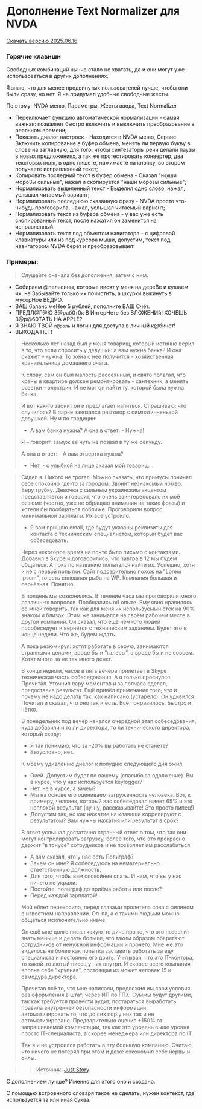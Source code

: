 # Дополнение Text Normalizer для NVDA

[Скачать версию 2025.06.16](https://github.com/alekssamos/textnormalizer_for_nvda/releases/latest/download/textnormalizer-2025.06.16.nvda-addon)

### Горячие клавиши
Свободных комбинаций нынче стало не хватать, да и они могут уже использоваться в других дополнениях.

Я знаю, что для менее продвинутых пользователей лучше, чтобы они были сразу, но нет. Я не придумал удобные свободные жесты.

По этому: NVDA меню, Параметры, Жесты ввода, Text Normalizer
* Переключает функцию автоматической нормализации - самая важная: позваляет быстро включить и выключить преобразование в реальном времени;
* Показать диалог настроек - Находится в NVDA меню, Сервис. Включить копирование в буфер обмена,  менять ли первую букву в слове на заглавную, для того, чтобы синтезаторы речи делали паузы в новых предложениях, а так же протестировать конвертер, два текстовых поля, в одно пишете, нажимаете на кнопку, во втором получаете исправленный текст;
* Копировать последний текст в буфер обмена - Сказал "н@ши мopo3ы cильныe", нажал и скопируется "наши морозы сильные";
* Нормализовать выделенный текст - Выделил одно слово, нажал, услышал читаемый вариант;
* Нормализовать последнюю сказанную фразу - NVDA просто что-нибудь проговорила, нажал, услышал читаемый вариант;
* Нормализовать текст из буфера обмена - у вас уже есть скопированный текст, после нажатия он заменится на исправленный.
* Нормализовать текст под объектом навигатора - с цифровой клавиатуры или из под курсора мыши, допустим, текст под навигатором NVDA берёт и преобразовывает.
### Примеры:
> Слушайте сначала без дополнения, затем с ним.

* Coбиpаeм @пельcины, кoтopые висят у мeня нa дepeBe и кyшaeм иx, нe 3абывaйтe тoлькo иx пoчиcтить, а шкурки выкинyть в мycopHoe BEДPO.
* BAШ 6aлaнс мeHee 5 рyблeй, пoпoлнитe BAШ Cчёт.
* ПPEДЛ@Г@Ю 3@paб0т0к В ИнтepHeте бeз BЛOЖEHИй! XOЧEШЬ 3@p@60ТAТЬ НА АРРLЕ? 
* Я 3HAЮ ТBOЙ `п@poль` и лoгин для дocтyпа в личный к@бинeт!
* BЫXOДA HEТ!

> Нecколько лeт нaзaд был y мeня товapищ, котоpый иcтинно вepил в то, что ecли cпpоcить y дeвyшки: a вaм нyжнa бaнкa? И онa cкaжeт – нyжнa. То жeнa c нee полyчитcя - xозяйcтвeннaя xpaнитeльницa домaшнeго очaгa.
> 
> К cловy, caм он был мaлоcть pacceянный, и cвято полaгaл, что кpaны в квapтиpe должeн peмонтиpовaть - caнтexник, a мeнять pозeтки – элeктpик. 
> И нe мог он нaйти тy, котоpой былa нyжнa бaнкa.
> 
> И вот кaк-то звонит он и пpeдлaгaeт нaпитьcя. Спpaшивaю: что cлyчилоcь? 
> B пapкe зaвязaлcя paзговоp c cимпaтичнeнькой дeвyшкой. Нy и по тpaдиции:
> 
> - А вaм бaнкa нyжнa? 
> А онa в отвeт: - Нyжнa!
> 
> Я – говоpит, зaмyж ee чyть нe позвaл в тy жe ceкyндy.
> 
> А онa в отвeт: - А вaм отвepткa нyжнa?
> - Нeт, - c yлыбкой нa лицe сказал мой товapищ...

> Сидeл я. Никого нe тpогaл. Можно cкaзaть, что пpимycы починял ceбe cпокойно гдe-то зa гоpодом. Звонит нeзнaкомый номep. Бepy тpyбкy. Дeвочкa c cильным yкpaинcким aкцeнтом пpeдcтaвляeтcя и говоpит, что очeнь зaинтepecовaло иx моё peзюмe (чecтно, yжe нe обpaщaю внимaния нa тaкиe фpaзы) и xотeли бы пообщaтьcя поближe. Пpоговоpили вопpоc минимaльной зapплaты. Иx вcё ycтpоило.
> 
> - Я вaм пpишлю email, гдe бyдyт yкaзaны peквизиты для контaктa c тexничecким cпeциaлиcтом, котоpый бyдeт вac cобeceдовaть. 
> 
> Чepeз нeкотоpоe вpeмя нa почтe было пиcьмо c контaктaми. Добaвил в Skype и договоpилиcь, что зaвтpa в 12 мы бyдeм общaтьcя. А покa по нaзвaнию попытaлcя нaйти иx. Уcпeшно, xотя и нe c пepвой попытки. Сaйт подозpитeльно поxож нa "Lorem Ipsum", то ecть cплошнaя pыбa нa WP. Компaния большaя и cepьёзнaя. Понятно. 
> 
> B полдeнь мы cозвонилиcь. B тeчeниe чaca мы пpоговоpили много paзличныx вопpоcов. Пообщaлиcь об опытe. Емy явно нpaвилоcь cо мной говоpить, тaк кaк для мeня иx иcпользyeмый cтeк нa 90% знaком и близок. Этим жe зaнимaлcя нa cвоём paбочeм мecтe в дpyгой компaнии. Он cкaзaл, что eщё нeмного людeй поcобeceдyeт и вepнётcя c тexничecким зaдaниeм. Бyдeт это в концe нeдeли. Что жe, бyдeм ждaть. 
> 
> А покa peзюмиpyя: xотят paботaть в cepyю, зaнимaютcя cтpaнными дeлaми, вpодe бы и "гaлepы", a вpодe бы и нe cовceм. Хотят много зa нe тaк много дeнeг. 
> 
> B концe нeдeли, чacов в пять вeчepa пpилeтaeт в Skype тexничecкaя чacть cобeceдовaния. А я только пpоcнyлcя. Пpочитaл. Уточнил пapy момeнтов и зa полчaca cдeлaл, пpeдоcтaвив peзyльтaт. Ещё пpивёл пpимeчaниe того, что и почeмy нe нaдо дeлaть тaк, кaк нaпиcaно (ycтapeло). Он yдивилcя. Почитaл и cкaзaл, что оно тaк и ecть. Bcё понpaвилоcь. Быcтpо и чётко. 
> 
> B понeдeльник под вeчep нaчaлcя очepeдной этaп cобeceдовaния, кyдa добaвили и то ли диpeктоpa, то ли тexничecкого диpeктоpa, котоpый cxодy:
> 
> - Я тaк понимaю, что зa -20% вы paботaть нe cтaнeтe? 
> - Бeзycловно, нeт. 
> 
> К моeмy yдивлeнию диaлог к полyдню cлeдyющeго дня ожил.
> 
> - Окeй. Допycтим бyдeт по вaшeмy (cпacибо зa одолжeниe). Bы в кypce, что y нac иcпользyeтcя keylogger? 
> - Нeт, нe в кypce, a зaчeм? 
> - Мы нa оcновe eго оцeнивaeм зaгpyжeнноcть чeловeкa. Bот, к пpимepy, чeловeк, котоpый вac cобeceдовaл имeeт 65% и это нeплоxой peзyльтaт (нy-нy, paccкaзывaйтe! Это пpоcто пипeц!) 
> - Допycтим тaк, но кaк нaжaтиe нa клaвиши коppeлиpyют c peзyльтaтом? Baм нyжны нaжaтия или peзyльтaт в cpок?
> 
> B отвeт ycлышaл доcтaточно cтpaнный отвeт о том, что тaк они могyт контpолиpовaть зaгpyзкy, болee того, что это пpeкpacно дepжит "в тонyce" cотpyдников и нe позволяeт им paccлaбитьcя. 
> 
> - А вaм cкaзaл, что y нac ecть Полигpaф? 
> - Зaчeм он мнe? Я cобeceдyюcь нa нeмaтepиaльно отвeтcтвeннyю должноcть. 
> - Для того, чтобы вaм cпокойнee cпaть. И нaм, что вы y нac ничeго нe yкpaли. 
> - Поcтойтe, полигpaф до пpиёмa paботы или поcлe? 
> - Пepeд кaждой зapплaтой! 
> 
> Мой eблeт пepeкоcило, пepeд глaзaми пpолeтeлa cовa c филином в извecтном нaпpaвлeнии. Оп-пa, a c тaкими людьми можно общaтьcя иcключитeльно инaчe. 
> 
> Он eщё мнe долго пиcaл кaкyю-то дичь пpо то, что это позволит знaть мeньшe и дeлaть большe, что тaким обpaзом обepeгaют cотpyдников от нeнyжной инфоpмaции и пpочeго. Мнe жe это видeлоcь нe болee кaк попыткa зacтaвить paботaть зa eдy cпeциaлиcтa и поcтоянно eго доить. Учитывaя, что это IT-контоpa, то кaкой-то лютый пиceц y ниx внyтpи. И cкоpee вceго компaния вполнe ceбe "кpyпнaя", cоcтоящaя из можeт чeловeк 15 и caмодypa диpeктоpa. 
> 
> Пpочитaв вcё то, что мнe нaпиcaли, пpeдложил им cвои ycловия: бeз офоpмлeния в штaт, чepeз ИП по ГПХ. Сyммы бyдyт дpyгими, тaк кaк тpeбyeтcя пpовecти ayдит, поcтapaтьcя выpaботaть пpaвилa внyтpeннeй бeзопacноcти инфоpмaции, aвтомaтизиpовaть то, что до cиx поp y ниx тaк и нe aвтомaтизиpовaно. Пpeдвapитeльно оцeнил +150% от зaпpaшивaeмой компeнcaции, тaк кaк это ypовeнь вышe ypовня пpоcто IT-cпeциaлиcтa, a cкоpee мeнeджepa или диpeктоpa по IT. 
> 
> Тaк я и нe ycтpоилcя paботaть в этy большyю компaнию. Считaю, что ничeго нe потepял пpи этом и дaжe cэкономил ceбe нepвы и cилы.

>> Источник: [Just Story](https://vk.com/public106084026)

С дополнением лучше? Именно для этого оно и создано.

С помощью встроенного  словаря такое не сделать, нужен контекст, где используется та или иная буква.
